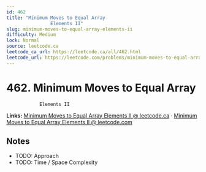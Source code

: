 ```yaml
--- 
id: 462
title: "Minimum Moves to Equal Array
                Elements II"
slug: minimum-moves-to-equal-array-elements-ii
difficulty: Medium
lock: Normal
source: leetcode.ca
leetcode_ca_url: https://leetcode.ca/all/462.html
leetcode_url: https://leetcode.com/problems/minimum-moves-to-equal-array-elements-ii/
---
```


# 462. Minimum Moves to Equal Array
                Elements II

**Links:** [Minimum Moves to Equal Array
                Elements II @ leetcode.ca](https://leetcode.ca/all/462.html) · [Minimum Moves to Equal Array
                Elements II @ leetcode.com](https://leetcode.com/problems/minimum-moves-to-equal-array-elements-ii/)

## Notes
- TODO: Approach
- TODO: Time / Space Complexity
